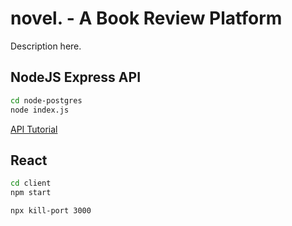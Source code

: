 # novel. - A Book Review Platform

Description here.

## NodeJS Express API

```bash
cd node-postgres
node index.js
```

[API Tutorial](https://blog.logrocket.com/getting-started-with-postgres-in-your-react-app/)

## React

```bash
cd client
npm start
```
```bash
npx kill-port 3000
```

